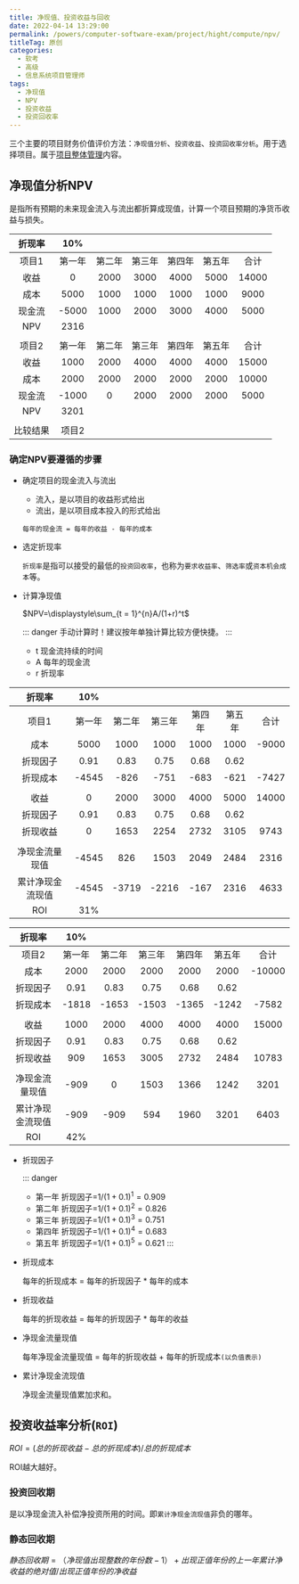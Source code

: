 ```yaml
---
title: 净现值、投资收益与回收
date: 2022-04-14 13:29:00
permalink: /powers/computer-software-exam/project/hight/compute/npv/
titleTag: 原创
categories:
  - 软考
  - 高级
  - 信息系统项目管理师
tags:
  - 净现值
  - NPV
  - 投资收益
  - 投资回收率
---
```

三个主要的项目财务价值评价方法：`净现值分析`、`投资收益`、`投资回收率分析`。用于选择项目。属于[项目整体管理](../02.项目管理/01.整体管理.md)内容。
<!-- more -->
## 净现值分析NPV
是指所有预期的未来现金流入与流出都折算成现值，计算一个项目预期的净货币收益与损失。

|  折现率  |  10%   |        |        |        |        |       |
| :------: | :----: | :----: | :----: | :----: | :----: | :---: |
|  项目1   | 第一年 | 第二年 | 第三年 | 第四年 | 第五年 | 合计  |
|   收益   |   0    |  2000  |  3000  |  4000  |  5000  | 14000 |
|   成本   |  5000  |  1000  |  1000  |  1000  |  1000  | 9000  |
|  现金流  | -5000  |  1000  |  2000  |  3000  |  4000  | 5000  |
|   NPV    |  2316  |
|          |
|  项目2   | 第一年 | 第二年 | 第三年 | 第四年 | 第五年 | 合计  |
|   收益   |  1000  |  2000  |  4000  |  4000  |  4000  | 15000 |
|   成本   |  2000  |  2000  |  2000  |  2000  |  2000  | 10000 |
|  现金流  | -1000  |   0    |  2000  |  2000  |  2000  | 5000  |
|   NPV    |  3201  |
|          |
| 比较结果 | 项目2  |

### 确定NPV要遵循的步骤
* 确定项目的现金流入与流出
  * 流入，是以项目的收益形式给出
  * 流出，是以项目成本投入的形式给出
  
  `每年的现金流 = 每年的收益 - 每年的成本`
* 选定折现率
  
  `折现率`是指可以接受的最低的`投资回收率`，也称为`要求收益率`、`筛选率`或`资本机会成本`等。
* 计算净现值
  
  $NPV=\displaystyle\sum_{t = 1}^{n}A/(1+r)^t$

  ::: danger
  手动计算时！建议按年单独计算比较方便快捷。
  :::

  * t 现金流持续的时间
  * A 每年的现金流
  * r 折现率

|      折现率      |  10%   |        |        |        |        |       |
| :--------------: | :----: | :----: | :----: | :----: | :----: | :---: |
|      项目1       | 第一年 | 第二年 | 第三年 | 第四年 | 第五年 | 合计  |
|       成本       |  5000  |  1000  |  1000  |  1000  |  1000  | -9000 |
|     折现因子     |  0.91  |  0.83  |  0.75  |  0.68  |  0.62  |
|     折现成本     | -4545  |  -826  |  -751  |  -683  |  -621  | -7427 |
|                  |
|       收益       |   0    |  2000  |  3000  |  4000  |  5000  | 14000 |
|     折现因子     |  0.91  |  0.83  |  0.75  |  0.68  |  0.62  |
|     折现收益     |   0    |  1653  |  2254  |  2732  |  3105  | 9743  |
|                  |
|  净现金流量现值  | -4545  |  826   |  1503  |  2049  |  2484  | 2316  |
| 累计净现金流现值 | -4545  | -3719  | -2216  |  -167  |  2316  | 4633  |
|       ROI        |  31%   |

|      折现率      |  10%   |        |        |        |        |        |
| :--------------: | :----: | :----: | :----: | :----: | :----: | :----: |
|      项目2       | 第一年 | 第二年 | 第三年 | 第四年 | 第五年 |  合计  |
|       成本       |  2000  |  2000  |  2000  |  2000  |  2000  | -10000 |
|     折现因子     |  0.91  |  0.83  |  0.75  |  0.68  |  0.62  |
|     折现成本     | -1818  | -1653  | -1503  | -1365  | -1242  | -7582  |
|                  |
|       收益       |  1000  |  2000  |  4000  |  4000  |  4000  | 15000  |
|     折现因子     |  0.91  |  0.83  |  0.75  |  0.68  |  0.62  |
|     折现收益     |  909   |  1653  |  3005  |  2732  |  2484  | 10783  |
|                  |
|  净现金流量现值  |  -909  |   0    |  1503  |  1366  |  1242  |  3201  |
| 累计净现金流现值 |  -909  |  -909  |  594   |  1960  |  3201  |  6403  |
|       ROI        |  42%   |

* 折现因子
  
  ::: danger
  * 第一年 折现因子=$1/(1+0.1)^1=0.909$
  * 第二年 折现因子=$1/(1+0.1)^2=0.826$
  * 第三年 折现因子=$1/(1+0.1)^3=0.751$
  * 第四年 折现因子=$1/(1+0.1)^4=0.683$
  * 第五年 折现因子=$1/(1+0.1)^5=0.621$
  :::

* 折现成本
  
  每年的折现成本 = 每年的折现因子 * 每年的成本
* 折现收益
  
  每年的折现收益 = 每年的折现因子 * 每年的收益
* 净现金流量现值
  
  每年净现金流量现值 = 每年的折现收益 + 每年的折现成本`(以负值表示)`
* 累计净现金流现值
  
  净现金流量现值累加求和。
## 投资收益率分析(`ROI`)
  
  $ROI=(总的折现收益-总的折现成本)/总的折现成本$

  ROI越大越好。
### 投资回收期
是以净现金流入补偿净投资所用的时间。即`累计净现金流现值`非负的哪年。

### 静态回收期
$静态回收期 =（净现值出现整数的年份数 - 1 ）+ 出现正值年份的上一年累计净收益的绝对值 / 出现正值年份的净收益$